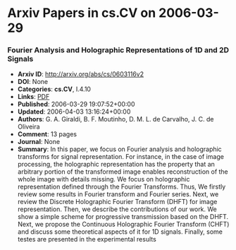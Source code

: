 # Arxiv Papers in cs.CV on 2006-03-29
### Fourier Analysis and Holographic Representations of 1D and 2D Signals
- **Arxiv ID**: http://arxiv.org/abs/cs/0603116v2
- **DOI**: None
- **Categories**: **cs.CV**, I.4.10
- **Links**: [PDF](http://arxiv.org/pdf/cs/0603116v2)
- **Published**: 2006-03-29 19:07:52+00:00
- **Updated**: 2006-04-03 13:16:24+00:00
- **Authors**: G. A. Giraldi, B. F. Moutinho, D. M. L. de Carvalho, J. C. de Oliveira
- **Comment**: 13 pages
- **Journal**: None
- **Summary**: In this paper, we focus on Fourier analysis and holographic transforms for signal representation. For instance, in the case of image processing, the holographic representation has the property that an arbitrary portion of the transformed image enables reconstruction of the whole image with details missing. We focus on holographic representation defined through the Fourier Transforms. Thus, We firstly review some results in Fourier transform and Fourier series. Next, we review the Discrete Holographic Fourier Transform (DHFT) for image representation. Then, we describe the contributions of our work. We show a simple scheme for progressive transmission based on the DHFT. Next, we propose the Continuous Holographic Fourier Transform (CHFT) and discuss some theoretical aspects of it for 1D signals. Finally, some testes are presented in the experimental results



